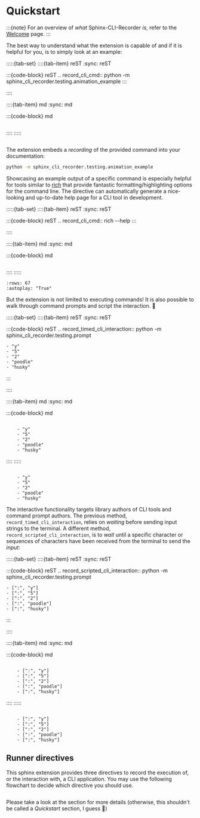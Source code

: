 # Quickstart

:::{note}
For an overview of _what_ Sphinx-CLI-Recorder _is_, refer to the
[Welcome](welcome) page.
:::

The best way to understand what the extension is capable of and if it is helpful for you, is to simply look at an example:

<!-- Future: Ensure that correct command is always run -->
:::::{tab-set}
::::{tab-item} reST
:sync: reST

:::{code-block} reST
.. record_cli_cmd:: python -m sphinx_cli_recorder.testing.animation_example
:::

::::

::::{tab-item} md
:sync: md

:::{code-block} md
```{record_cli_cmd} python -m sphinx_cli_recorder.testing.animation_example
```
::::
:::::

<!-- Doesn't make the option in lower! -->
```{record_cli_cmd} python -m sphinx_cli_recorder.testing.animation_example
```


The extension embeds a _recording_ of the provided command into your documentation:
```bash
python -m sphinx_cli_recorder.testing.animation_example
```

Showcasing an example output of a specific command is especially helpful for tools similar to  [rich](rich:introduction) that provide fantastic formatting/highlighting options for the command line.
The directive can automatically generate a nice-looking and up-to-date help page for a CLI tool in development.

:::::{tab-set}
::::{tab-item} reST
:sync: reST

:::{code-block} reST
.. record_cli_cmd:: rich --help
:::

::::

::::{tab-item} md
:sync: md

:::{code-block} md
```{record_cli_cmd} rich --help
```
::::
:::::

```{record_cli_cmd} rich --help
:rows: 67
:autoplay: "True"
```

But the extension is not limited to executing commands!
It is also possible to walk through command prompts and script the interaction. 🤯

:::::{tab-set}
::::{tab-item} reST
:sync: reST

:::{code-block} reST
.. record_timed_cli_interaction:: python -m sphinx_cli_recorder.testing.prompt

    - "y"
    - "5"
    - "2"
    - "poodle"
    - "husky"
:::

::::

::::{tab-item} md
:sync: md

:::{code-block} md
```{record_timed_cli_interaction} python -m sphinx_cli_recorder.testing.prompt

    - "y"
    - "5"
    - "2"
    - "poodle"
    - "husky"
```
::::
:::::

<!-- Doesn't make the option in lower! -->
```{record_timed_cli_interaction} python -m sphinx_cli_recorder.testing.prompt

    - "y"
    - "5"
    - "2"
    - "poodle"
    - "husky"
```

The interactive functionality targets library authors of CLI tools and command prompt authors.
The previous method, `record_timed_cli_interaction`, relies on _waiting_ before sending input strings to the terminal.
A different method, `record_scripted_cli_interaction`, is to _wait_ until a specific character or sequences of characters have been received from the terminal to send the _input_:

:::::{tab-set}
::::{tab-item} reST
:sync: reST

:::{code-block} reST
.. record_scripted_cli_interaction:: python -m sphinx_cli_recorder.testing.prompt

    - [":", "y"]
    - [":", "5"]
    - [":", "2"]
    - [":", "poodle"]
    - [":", "husky"]
:::

::::

::::{tab-item} md
:sync: md

:::{code-block} md
```{record_scripted_cli_interaction} python -m sphinx_cli_recorder.testing.prompt

    - [":", "y"]
    - [":", "5"]
    - [":", "2"]
    - [":", "poodle"]
    - [":", "husky"]
```
::::
:::::

<!-- Doesn't make the option in lower! -->
```{record_scripted_cli_interaction} python -m sphinx_cli_recorder.testing.prompt

    - [":", "y"]
    - [":", "5"]
    - [":", "2"]
    - [":", "poodle"]
    - [":", "husky"]
```

## Runner directives
This sphinx extension provides three directives to record the execution of, or the interaction with, a CLI application.
You may use the following flowchart to decide which directive you should use.

```{mermaid} mermaid_files/decision.mmd
```

Please take a look at the [](Usage) section for more details (otherwise, this shouldn't be called a _Quickstart_ section, I guess 🤔)
